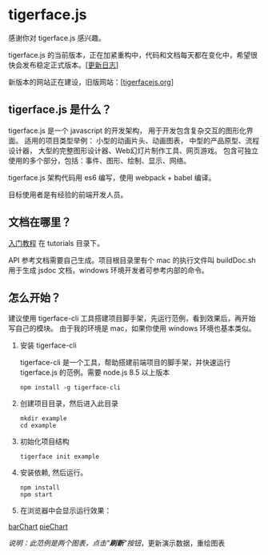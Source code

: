 # tigerface.js

感谢你对 tigerface.js 感兴趣。

tigerface.js 的当前版本，正在加紧重构中，代码和文档每天都在变化中，希望很快会发布稳定正式版本。\[[更新日志](./doc/log.md "更新日志")\]

新版本的网站正在建设，旧版网站：[[tigerfacejs.org](http://tigerfacejs.org "tigerfacejs.org")]

## tigerface.js 是什么？

tigerface.js 是一个 javascript 的开发架构，
用于开发包含复杂交互的图形化界面。
适用的项目类型举例：
小型的动画片头、动画图表，
中型的产品原型、流程设计器，
大型的完整图形设计器、Web幻灯片制作工具、网页游戏。
包含可独立使用的多个部分，包括：事件、图形、绘制、显示、网络。

tigerface.js 架构代码用 es6 编写，使用 webpack + babel 编译。

目标使用者是有经验的前端开发人员。

## 文档在哪里？

[入门教程](tutorials/tutorials.html) 在 tutorials 目录下。

API 参考文档需要自己生成。项目根目录里有个 mac 的执行文件叫 buildDoc.sh 用于生成 jsdoc 文档，windows 环境开发者可参考内部的命令。

## 怎么开始？

建议使用 tigerface-cli 工具搭建项目脚手架，先运行范例，看到效果后，再开始写自己的模块。
由于我的环境是 mac，如果你使用 windows 环境也基本类似。


1. 安装 tigerface-cli

    tigerface-cli 是一个工具，帮助搭建前端项目的脚手架，并快速运行 tigerface.js 的范例。需要 node.js 8.5 以上版本 

    ```shell
    npm install -g tigerface-cli
    ```

1. 创建项目目录，然后进入此目录
    ```shell
    mkdir example
    cd example
    ```

1. 初始化项目结构
    ```shell
    tigerface init example
    ```

1. 安装依赖, 然后运行。
    ```shell
    npm install
    npm start
    ```

1. 在浏览器中会显示运行效果：

[barChart](http://tigerz.github.io/html/barChart.html "tigerface-embed:barChart")
[pieChart](http://tigerz.github.io/html/pieChart.html "tigerface-embed:pieChart")

_说明：此范例是两个图表，点击"**刷新**"按钮_，更新演示数据，重绘图表